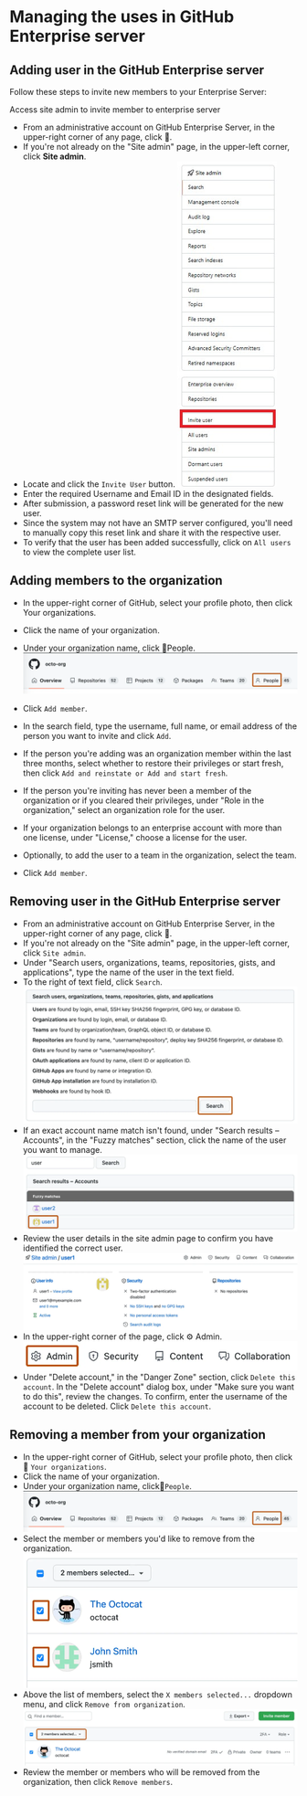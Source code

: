 # Managing the uses in GitHub Enterprise server

## Adding user in the GitHub Enterprise server

Follow these steps to invite new members to your Enterprise Server:

Access site admin to invite member to enterprise server

- From an administrative account on GitHub Enterprise Server, in the upper-right corner of any page, click 🚀.
- If you're not already on the "Site admin" page, in the upper-left corner, click **Site admin**.
- Locate and click the `Invite User` button.
![Invite User](Images/Site_admin.jpg)
- Enter the required Username and Email ID in the designated fields.
- After submission, a password reset link will be generated for the new user.
- Since the system may not have an SMTP server configured, you'll need to manually copy this reset link and share it with the respective user.
- To verify that the user has been added successfully, click on `All users` to view the complete user list.

## Adding members to the organization

- In the upper-right corner of GitHub, select your profile photo, then click  Your organizations.
- Click the name of your organization.
- Under your organization name, click 🧍People.
![People](image.png)
- Click `Add member`.

- In the search field, type the username, full name, or email address of the person you want to invite and click `Add`.

- If the person you're adding was an organization member within the last three months, select whether to restore their privileges or start fresh, then click `Add and reinstate or Add and start fresh`.

- If the person you're inviting has never been a member of the organization or if you cleared their privileges, under "Role in the organization," select an organization role for the user.

- If your organization belongs to an enterprise account with more than one license, under "License," choose a license for the user.

- Optionally, to add the user to a team in the organization, select the team.

- Click `Add member`.

## Removing user in the GitHub Enterprise server

- From an administrative account on GitHub Enterprise Server, in the upper-right corner of any page, click 🚀.
- If you're not already on the "Site admin" page, in the upper-left corner, click `Site admin`.
- Under "Search users, organizations, teams, repositories, gists, and applications", type the name of the user in the text field.
- To the right of text field, click `Search`.
![Search](image-1.png)
- If an exact account name match isn't found, under "Search results – Accounts", in the "Fuzzy matches" section, click the name of the user you want to manage.
![User-search](image-2.png)
- Review the user details in the site admin page to confirm you have identified the correct user.
![Site-user](image-3.png)
- In the upper-right corner of the page, click ⚙️ Admin.
![Settings](image-4.png)
- Under "Delete account," in the "Danger Zone" section, click `Delete this account`.
In the "Delete account" dialog box, under "Make sure you want to do this", review the changes. To confirm, enter the username of the account to be deleted.
Click `Delete this account`.

## Removing a member from your organization
- In the upper-right corner of GitHub, select your profile photo, then click 🏢 `Your organizations`.
- Click the name of your organization.
- Under your organization name, click🧍`People`.
![People](image-5.png)
- Select the member or members you'd like to remove from the organization.
![members](image-6.png)
- Above the list of members, select the `X members selected...` dropdown menu, and click `Remove from organization`.
![Selected_members](image-7.png)
- Review the member or members who will be removed from the organization, then click `Remove members`.